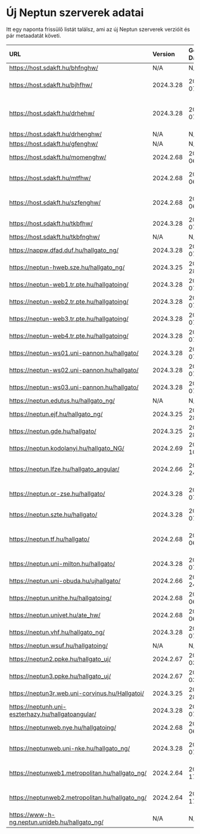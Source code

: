 # Új Neptun szerverek adatai

Itt egy naponta frissülő listát találsz, ami az új Neptun szerverek verzióit és pár metaadatát követi.

| URL                                                | Version   | Generation Date     | Organization Name                             | Captcha Required |
|:-------------------------------------------------|:--------|:------------------|:--------------------------------------------|:---------------|
| https://host.sdakft.hu/bhfnghw/                    | N/A       | N/A                 | N/A                                           | N/A              |
| https://host.sdakft.hu/bjhfhw/                     | 2024.3.28 | 2025-03-07T14:05:39 | Brenner János Hittudományi Főiskola           | 3                |
| https://host.sdakft.hu/drhehw/                     | 2024.3.28 | 2025-03-07T14:05:39 | Debreceni Református Hittudományi Egyetem     | 3                |
| https://host.sdakft.hu/drhenghw/                   | N/A       | N/A                 | N/A                                           | N/A              |
| https://host.sdakft.hu/gfenghw/                    | N/A       | N/A                 | N/A                                           | N/A              |
| https://host.sdakft.hu/momenghw/                   | 2024.2.68 | 2025-03-06T13:08:51 | Moholy-Nagy Művészeti Egyetem                 | 3                |
| https://host.sdakft.hu/mtfhw/                      | 2024.2.68 | 2025-03-06T13:08:51 | Magyar Táncművészeti Egyetem                  | 3                |
| https://host.sdakft.hu/szfenghw/                   | 2024.2.68 | 2025-03-06T13:08:51 | Színház- és Filmművészeti Egyetem             | 3                |
| https://host.sdakft.hu/tkbfhw/                     | 2024.3.28 | 2025-03-07T14:05:39 | A Tan Kapuja Buddhista Főiskola               | 3                |
| https://host.sdakft.hu/tkbfnghw/                   | N/A       | N/A                 | N/A                                           | N/A              |
| https://nappw.dfad.duf.hu/hallgato_ng/             | 2024.3.28 | 2025-03-07T14:05:39 | Dunaújvárosi Egyetem                          | 3                |
| https://neptun-hweb.sze.hu/hallgato_ng/            | 2024.3.25 | 2025-02-28T11:55:12 | Széchenyi István Egyetem                      | 3                |
| https://neptun-web1.tr.pte.hu/hallgatoing/         | 2024.3.28 | 2025-03-07T14:05:39 | Pécsi Tudományegyetem                         | 3                |
| https://neptun-web2.tr.pte.hu/hallgatoing/         | 2024.3.28 | 2025-03-07T14:05:39 | Pécsi Tudományegyetem                         | 3                |
| https://neptun-web3.tr.pte.hu/hallgatoing/         | 2024.3.28 | 2025-03-07T14:05:39 | Pécsi Tudományegyetem                         | 3                |
| https://neptun-web4.tr.pte.hu/hallgatoing/         | 2024.3.28 | 2025-03-07T14:05:39 | Pécsi Tudományegyetem                         | 3                |
| https://neptun-ws01.uni-pannon.hu/hallgato/        | 2024.3.28 | 2025-03-07T14:05:39 | Pannon Egyetem                                | 3                |
| https://neptun-ws02.uni-pannon.hu/hallgato/        | 2024.3.28 | 2025-03-07T14:05:39 | Pannon Egyetem                                | 3                |
| https://neptun-ws03.uni-pannon.hu/hallgato/        | 2024.3.28 | 2025-03-07T14:05:39 | Pannon Egyetem                                | 3                |
| https://neptun.edutus.hu/hallgato_ng/              | N/A       | N/A                 | N/A                                           | N/A              |
| https://neptun.ejf.hu/hallgato_ng/                 | 2024.3.25 | 2025-02-28T11:55:12 | Eötvös József Főiskola                        | 3                |
| https://neptun.gde.hu/hallgato/                    | 2024.3.25 | 2025-02-28T11:55:12 | Gábor Dénes Egyetem                           | 3                |
| https://neptun.kodolanyi.hu/hallgato_NG/           | 2024.2.69 | 2025-03-10T13:06:48 | Kodolányi János Egyetem                       | 1                |
| https://neptun.lfze.hu/hallgato_angular/           | 2024.2.66 | 2025-02-24T15:11:03 | Liszt Ferenc Zeneművészeti Egyetem            | 3                |
| https://neptun.or-zse.hu/hallgato/                 | 2024.3.28 | 2025-03-07T14:05:39 | Országos Rabbiképző - Zsidó Egyetem           | 3                |
| https://neptun.szte.hu/hallgato/                   | 2024.3.28 | 2025-03-07T14:05:39 | Szegedi Tudományegyetem                       | 3                |
| https://neptun.tf.hu/hallgato/                     | 2024.2.68 | 2025-03-06T13:08:51 | Magyar Testnevelési és Sporttudományi Egyetem | 3                |
| https://neptun.uni-milton.hu/hallgato/             | 2024.3.28 | 2025-03-07T14:05:39 | Milton Friedman Egyetem                       | 3                |
| https://neptun.uni-obuda.hu/ujhallgato/            | 2024.2.66 | 2025-02-24T15:11:03 | Óbudai Egyetem                                | 3                |
| https://neptun.unithe.hu/hallgatoing/              | 2024.2.68 | 2025-03-06T13:08:51 | Tokaj-Hegyalja Egyetem                        | 1                |
| https://neptun.univet.hu/ate_hw/                   | 2024.2.68 | 2025-03-06T13:08:51 | Állatorvostudományi Egyetem                   | 3                |
| https://neptun.vhf.hu/hallgato_ng/                 | 2024.3.28 | 2025-03-07T14:05:39 | Veszprémi Érseki Főiskola                     | 3                |
| https://neptun.wsuf.hu/hallgatoing/                | N/A       | N/A                 | N/A                                           | N/A              |
| https://neptun2.ppke.hu/hallgato_uj/               | 2024.2.67 | 2025-03-03T07:52:29 | Pázmány Péter Katolikus Egyetem               | 3                |
| https://neptun3.ppke.hu/hallgato_uj/               | 2024.2.67 | 2025-03-03T07:52:29 | Pázmány Péter Katolikus Egyetem               | 3                |
| https://neptun3r.web.uni-corvinus.hu/Hallgatoi/    | 2024.3.25 | 2025-02-28T11:55:12 | Budapesti Corvinus Egyetem                    | 3                |
| https://neptunh.uni-eszterhazy.hu/hallgatoangular/ | 2024.3.28 | 2025-03-07T14:05:39 | Eszterházy Károly Katolikus Egyetem           | 3                |
| https://neptunweb.nye.hu/hallgatoing/              | 2024.2.68 | 2025-03-06T13:08:51 | Nyíregyházi Egyetem                           | 3                |
| https://neptunweb.uni-nke.hu/hallgato_ng/          | 2024.3.28 | 2025-03-07T14:05:39 | Nemzeti Közszolgálati Egyetem                 | 3                |
| https://neptunweb1.metropolitan.hu/hallgato_ng/    | 2024.2.64 | 2025-02-17T15:00:31 | Budapesti Metropolitan Egyetem                | 3                |
| https://neptunweb2.metropolitan.hu/hallgato_ng/    | 2024.2.64 | 2025-02-17T15:00:31 | Budapesti Metropolitan Egyetem                | 3                |
| https://www-h-ng.neptun.unideb.hu/hallgato_ng/     | N/A       | N/A                 | N/A                                           | N/A              |